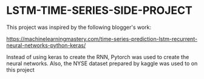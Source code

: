 # LSTM-TIME-SERIES-SIDE-PROJECT


This project was inspired by the following blogger's work:

https://machinelearningmastery.com/time-series-prediction-lstm-recurrent-neural-networks-python-keras/

Instead of using keras to create the RNN, Pytorch was used to create the neural networks. Also, the NYSE dataset prepared by kaggle was used to on this project
